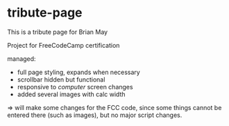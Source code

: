# tribute-page

This is a tribute page for Brian May

Project for FreeCodeCamp certification

managed:

- full page styling, expands when necessary
- scrollbar hidden but functional
- responsive to _computer_ screen changes
- added several images with calc width

=> will make some changes for the FCC code, since some things cannot be entered there (such as images), but no major script changes.

